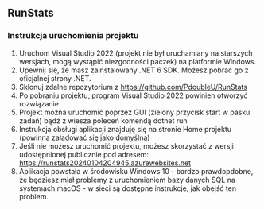 ## RunStats

### Instrukcja uruchomienia projektu

1.	Uruchom Visual Studio 2022 (projekt nie był uruchamiany na starszych wersjach, mogą wystąpić niezgodności paczek) na platformie Windows.
2.	Upewnij się, że masz zainstalowany .NET 6 SDK. Możesz pobrać go z oficjalnej strony .NET.
3.	Sklonuj zdalne repozytorium z https://github.com/PdoubleU/RunStats
4.	Po pobraniu projektu, program Visual Studio 2022 powinien otworzyć rozwiązanie.
5.	Projekt można uruchomić poprzez GUI (zielony przycisk start w pasku zadań) bądź z wiesza poleceń komendą dotnet run
6.	Instrukcja obsługi aplikacji znajduję się na stronie Home projektu (powinna załadować się jako domyślna)
7.	Jeśli nie możesz uruchomić projektu, możesz skorzystać z wersji udostępnionej publicznie pod adresem: https://runstats20240104204945.azurewebsites.net
8.	Aplikacja powstała w środowisku Windows 10 - bardzo prawdopdobne, że będziesz miał problemy z uruchomieniem bazy danych SQL na systemach macOS - w sieci są dostępne instrukcje, jak obejść ten problem.
